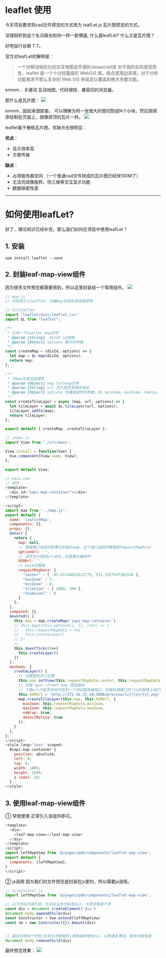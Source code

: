 # leaflet 使用

今天项目要求将cad文件预览的方式改为 leafLet.js 瓦片图预览的方式。

没错刚听到这个名词我也和你一样一脸懵逼, 什么是leafLet? 什么又是瓦片图？

好吧自行谷歌 T.T。

官方对leafLet的解释是：
> 一个对移动端优化的交互地图且开源的Javascript库 对于我的实际感受而言，leaflet 是一个十分轻量级的 WebGIS 库。结合其周边资源，对于分析功能需求不那么复杂的 Web GIS 来说足以覆盖到绝大多数功能。

emmm... 关键词 互动地图、代码很轻、兼容旧的浏览器。

那什么是瓦片图：
![](1.png)

emmm...挺起来很腻害。
可以理解为将一张很大的图切割成N个小块，然后按顺序绘制在页面上，就像房顶的瓦片一样。
![](2.webp)

leaflet属于栅格瓦片图，优缺点也很明显：

**优点**： 
- 显示效率高
- 方便传输

**缺点**：
- 占用服务器空间  （一个普通cad文件转成的瓦片图已经快100M了）
- 无法完成像旋转，伪三维等交互显示功能
- 数据保密性差


---
# 如何使用leafLet?
好了，理论知识已经补完，那么我们如何在项目中使用leafLet？

## 1. 安装
```
npm install leaflet --save
```

## 2. 封装leaf-map-view组件
因为很多文件预览都需要用到，所以这里封装成一个常用组件。
![](2.png)

```js
// map.js
// 作用是引入leaflet，创建map实例和渲染图层等

// 引入leaflet
import "leaflet/dist/leaflet.css"
import $L from "leaflet";

/**
 * 生成一个leaflet map实例
 * @param {String}  divId id容器
 * @param {Object} options 额外的参数
 */
const createMap = (divId, options) => {
  let map = $L.map(divId, options);
  return map;
};

/**
 * 为map生成渲染图层
 * @param {Object} map leftmap实例
 * @param {String} url 瓦片图资源请求地址
 * @param {Object} options 创建图层时的参数，如：minZoom，maxZoom，noWrap，detectRetina等
 */
const createTileLayer = async (map, url, options) => {
  let tileLayer = await $L.tileLayer(url, options);
  tileLayer.addTo(map);
  return tileLayer;
};

export default { createMap, createTileLayer };
```

```js
// index.js
import View from './src/main';

View.install = function(Vue) {
  Vue.component(View.name, View);
};

export default View;
```

```js
// main.vue
// 组件
<template>
  <div id="sapi-map-container"></div>
</template>

<script>
import map from '../map.js';
export default {
  name: 'leafletMap',
  components: {},
  props: {},
  data() {
    return {
      map: null,
      // 根据接口返回的配置去初始化map，这个接口返回的数据即requestMapData
      optionUrl: '',
      // 请求瓦片图的url地址，后面要后端提供
      OSMUrl: '',
      // mock的数据
      requestMapData: {
        "center" : [ -95.61744015522775, 531.3157937282576 ],
        "maxZoom" : 7,
        "minZoom" : 0,
        "tileSize" : [ 1000, 394 ],
        "zoomLevel" : 0
      }
    };
  },
  computed: {},
  mounted() {
    this.map = map.createMap('sapi-map-container')
    // this.$get(this.optionUrl, {}, (res) => {
    //   this.requestMapData = res
    //   this.createLayer()
    // })
    // 
    this.$nextTick(()=>{
      this.createLayer()
    })
  },
  methods: {
    createLayer() {
      // 设置图的中心位置
      this.map.setView(this.requestMapData.center, this.requestMapData.zoomLevel)
      // 加载 open street map 图层服务
      // 下面url只是我本地开启的一个测试服务器端口，后面后端接口好了以后就换上他们的就行
      this.OSMUrl = 'http://172.56.33.10:3000/preview/{z}/{x}/{y}.png'
      map.createTileLayer(this.map, this.OSMUrl, {
        minZoom: this.requestMapData.minZoom,
        maxZoom: this.requestMapData.maxZoom,
        noWrap: true,
        detectRetina: true
      });
    }
  },
};
</script>
<style lang='less' scoped>
  #sapi-map-container {
    position: absolute;
    left: 0;
    top: 0;
    width: 100%;
    height: 100%;
    z-index: 10;
  }
</style>

```

## 3. 使用leaf-map-view组件
① 常规使用
正常引入该组件即可。
```js
<template>
  <div>
    <leaf-map-view></leaf-map-view>
  </div>
</template>
<script>
import leftMapView from '@/pages/pdm/components/leaflet-map-view';
export default {
  components: {leftMapView},
}
</script>
```

② js调用
因为我们的文件预览是封装在js里的，所以需要js调用。
```js
// fileControl.js
import leftMapView from '@/pages/pdm/components/leaflet-map-view';

// 以下代码为简化版，与实际业务代码有出入，大致流程差不多
const div = document.createElement('div')
document.body.appendChild(div)
const Constructor = Vue.extend(leftMapView)
const vm = new Contructor({}).$mount(div)


// 最后记得找个时机(比如关闭弹窗时)清除掉新增的div，以免重复累加，影响页面性能
document.body.removeChild(div)
```

最终预览效果：
![](3.png)

